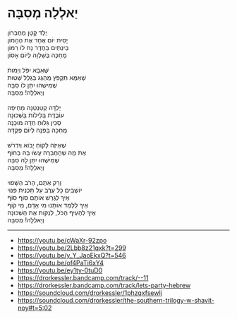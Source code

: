 # יַאלְלָה מְסִבָּה

יֶלֶד קָטָן מֵחֶבְרוֹן \
יָסִית יוֹם אֶחָד אֶת הֶהָמוֹן \
בֵּינְתַיִם בַּחֶדֶר נָח לוֹ רִמּוֹן \
מְחַכֶּה בְּשַׁלְוָה לְיוֹם אָסוֹן \
\
שֶׁאַבָּא יִפֹּל וְיָמוּת \
שֶׁאִמָּא תִּקְפֹּץ מֵהַגַּג בִּגְלַל שְׁטוּת \
שֶׁמִּישֶׁהוּ יִתֵּן לוֹ סִבָּה \
וְיַאלְלָה! מְסִבָּה \
\
יַלְדָּה קְטַנְטַנָּה מֵחֵיפָה\
עוֹבֶדֶת בַּלֵּילוֹת בַּשְּׁכוּנָה \
סַכִּין גִּלּוּחַ חַדָּה מוּכָנָה \
מְחַכָּה בַּפִּנָּה לְיוֹם פְּקֻדָּה \
\
שֶׁאֵיזֶה לָקוֹחַ יָבוֹא וְיִדְרֹשׁ\
אֶת מָה שֶׁהַחֶבְרֶה עָשׂוּ בָּהּ בַּחוֹף \
שֶׁמִּישֶׁהוּ יִתֵּן לָהּ סִבָּה \
וְיַאלְלָה! מְסִבָּה \
\
וְרַק אַתֶּם, הָרֹב הַשָּׁפוּי \
יוֹשְׁבִים כָּל עֶרֶב עַל תָּכְנִית פִּנּוּי\
אֵיךְ לְגָרֵשׁ אוֹתָם סוֹף סוֹף \
אֵיךְ לְלַמֵּד אוֹתָנוּ מִי אָדָם, מִי קוֹף \
אֵיךְ לְהָעִיף הַכֹּל, לְנַקּוֹת אֶת הַשְּׁכוּנָה \
וְיַאלְלָה! מְסִבָּה 

---
- https://youtu.be/cWaXr-92zpo
- https://youtu.be/2Lbb8z21qxk?t=299
- https://youtu.be/y_Y_JaoEkxQ?t=546
- https://youtu.be/of4PaTi6xY4
- https://youtu.be/ey1ty-0tuD0
- https://drorkessler.bandcamp.com/track/--11
- https://drorkessler.bandcamp.com/track/lets-party-hebrew
- https://soundcloud.com/drorkessler/1phzqxfsewlj
- https://soundcloud.com/drorkessler/the-southern-trilogy-w-shavit-noy#t=5:02
